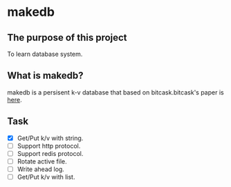 # makedb

## The purpose of this project
To learn database system.

## What is makedb?
makedb is a persisent k-v database that based on bitcask.bitcask's paper is [here](https://riak.com/assets/bitcask-intro.pdf). 

## Task
- [x] Get/Put k/v with string.
- [ ] Support http protocol.
- [ ] Support redis protocol.
- [ ] Rotate active file.
- [ ] Write ahead log.
- [ ] Get/Put k/v with list.